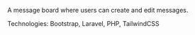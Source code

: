 A message board where users can create and edit messages.


Technologies: Bootstrap, Laravel, PHP, TailwindCSS